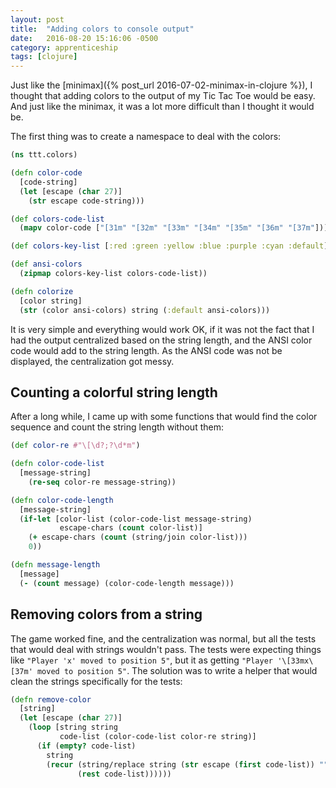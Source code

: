 ```yaml
---
layout: post
title:  "Adding colors to console output"
date:   2016-08-20 15:16:06 -0500
category: apprenticeship
tags: [clojure]
---
```


Just like the [minimax]({% post_url 2016-07-02-minimax-in-clojure %}), I thought that adding colors to the output of my Tic Tac Toe would be easy. And just like the minimax, it was a lot more difficult than I thought it would be. <!--more-->

The first thing was to create a namespace to deal with the colors:

```clojure
(ns ttt.colors)

(defn color-code
  [code-string]
  (let [escape (char 27)]
    (str escape code-string)))

(def colors-code-list
  (mapv color-code ["[31m" "[32m" "[33m" "[34m" "[35m" "[36m" "[37m"]))

(def colors-key-list [:red :green :yellow :blue :purple :cyan :default])

(def ansi-colors
  (zipmap colors-key-list colors-code-list))

(defn colorize
  [color string]
  (str (color ansi-colors) string (:default ansi-colors)))
```

It is very simple and everything would work OK, if it was not the fact that I had the output centralized based on the string length, and the ANSI color code would add to the string length. As the ANSI code was not be displayed, the centralization got messy.

## Counting a colorful string length

After a long while, I came up with some functions that would find the color sequence and count the string length without them:

```clojure
(def color-re #"\[\d?;?\d*m")

(defn color-code-list
  [message-string]
    (re-seq color-re message-string))

(defn color-code-length
  [message-string]
  (if-let [color-list (color-code-list message-string)
           escape-chars (count color-list)]
    (+ escape-chars (count (string/join color-list)))
    0))

(defn message-length
  [message]
  (- (count message) (color-code-length message)))
```

## Removing colors from a string

The game worked fine, and the centralization was normal, but all the tests that would deal with strings wouldn't pass. The tests were expecting things like `"Player 'x' moved to position 5"`, but it as getting `"Player '\[33mx\[37m' moved to position 5"`. The solution was to write a helper that would clean the strings specifically for the tests:

```clojure
(defn remove-color
  [string]
  (let [escape (char 27)]
    (loop [string string
           code-list (color-code-list color-re string)]
      (if (empty? code-list)
        string
        (recur (string/replace string (str escape (first code-list)) "")
               (rest code-list))))))
```
